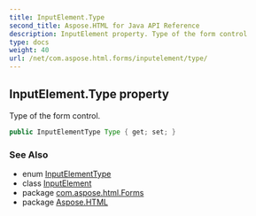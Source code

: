 ```yaml
---
title: InputElement.Type
second_title: Aspose.HTML for Java API Reference
description: InputElement property. Type of the form control
type: docs
weight: 40
url: /net/com.aspose.html.forms/inputelement/type/
---
```

## InputElement.Type property

Type of the form control.

```java
public InputElementType Type { get; set; }
```

### See Also

* enum [InputElementType](../../inputelementtype/)
* class [InputElement](../)
* package [com.aspose.html.Forms](../../inputelement/)
* package [Aspose.HTML](../../../)
